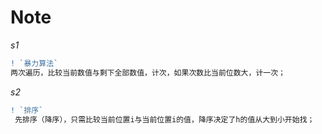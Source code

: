 # Note
 _s1_ 
```diff
! `暴力算法`
两次遍历，比较当前数值与剩下全部数值，计次，如果次数比当前位数大，计一次；
```

 _s2_
```diff
! `排序`
 先排序（降序），只需比较当前位置i与当前位置i的值，降序决定了h的值从大到小开始找；
```

